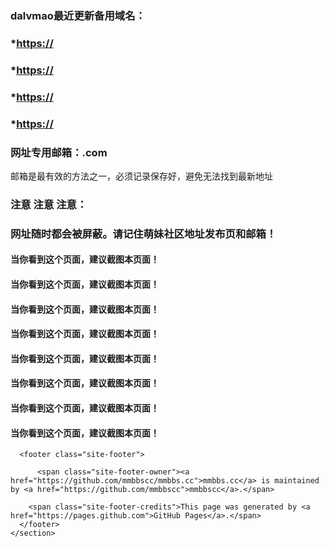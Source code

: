 <!DOCTYPE html>
<h3 id="dalvmao最近更新备用域名">dalvmao最近更新备用域名：</h3>
<h3 id="https">*<a href="https://">https://</a></h3>
<h3 id="https">*<a href="https://">https://</a></h3>

<h3 id="https">*<a href="https://">https://</a></h3>
<h3 id="https">*<a href="https://">https://</a></h3>
<h3 id="网址专用邮箱dalvmao1@com">网址专用邮箱：.com</h3>

<p>邮箱是最有效的方法之一，必须记录保存好，避免无法找到最新地址</p>

<h3 id="注意-注意-注意">注意 注意 注意：</h3>
<h3 id="网址随时都会被屏蔽请记住萌妹社区地址发布页和邮箱">网址随时都会被屏蔽。请记住萌妹社区地址发布页和邮箱！</h3>
<h4 id="当你看到这个页面建议截图本页面">当你看到这个页面，建议截图本页面！</h4>
<h4 id="当你看到这个页面建议截图本页面-1">当你看到这个页面，建议截图本页面！</h4>
<h4 id="当你看到这个页面建议截图本页面-2">当你看到这个页面，建议截图本页面！</h4>
<h4 id="当你看到这个页面建议截图本页面-3">当你看到这个页面，建议截图本页面！</h4>
<h4 id="当你看到这个页面建议截图本页面-4">当你看到这个页面，建议截图本页面！</h4>
<h4 id="当你看到这个页面建议截图本页面-5">当你看到这个页面，建议截图本页面！</h4>
<h4 id="当你看到这个页面建议截图本页面-6">当你看到这个页面，建议截图本页面！</h4>
<h4 id="当你看到这个页面建议截图本页面-7">当你看到这个页面，建议截图本页面！</h4>


      <footer class="site-footer">
        
          <span class="site-footer-owner"><a href="https://github.com/mmbbscc/mmbbs.cc">mmbbs.cc</a> is maintained by <a href="https://github.com/mmbbscc">mmbbscc</a>.</span>
        
        <span class="site-footer-credits">This page was generated by <a href="https://pages.github.com">GitHub Pages</a>.</span>
      </footer>
    </section>

    
  </body>
</html>
